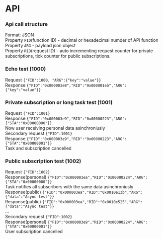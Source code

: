# API

### Api call structure
Format: JSON\
Property `FID`(function ID) - decimal or hexadecimal numder of API function\
Property `ARG` - payload json object\
Property `RID`(request ID) - auto incrementing request counter for private subscriptions, tick counter for public subscriptions.

### Echo test (1000)
Request `{"FID":1000, "ARG":{"key":"value"}}`\
Response `{"FID":"0x000003e8","RID":"0x000001eb","ARG":{"key":"value"}}`

### Private subscription or long task test (1001)
Request `{"FID":1001}`\
Response `{"FID":"0x000003e9","RID":"0x00000223","ARG":{"STA":"0x00000000"}}`\
Now user receiving personal data asinchroniusly\
Secondary request `{"FID":1001}`\
Response `{"FID":"0x000003e9","RID":"0x00000223","ARG":{"STA":"0x00000001"}}`\
Task and subscription cancelled

### Public subscription test (1002)
Request `{"FID":1002}`\
Response(personal) `{"FID":"0x000003ea","RID":"0x00000224","ARG":{"STA":"0x00000000"}}`\
Task notifies all subscribers with the same data asinchroniusly\
Response(public) `{"FID":"0x000003ea","RID":"0x0010e13b","ARG":{"data":"Async test"}}`\
Response(public) `{"FID":"0x000003ea","RID":"0x0010e525","ARG":{"data":"Async test"}}`\
...\
Secondary request `{"FID":1002}`\
Response(personal) `{"FID":"0x000003e9","RID":"0x00000224","ARG":{"STA":"0x00000001"}}`\
User subscription cancelled

